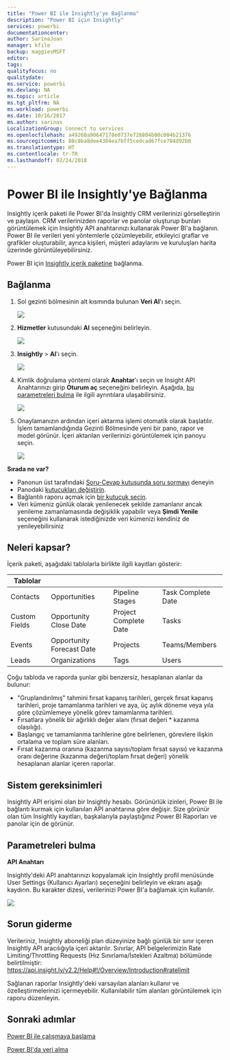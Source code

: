 ```yaml
---
title: "Power BI ile Insightly'ye Bağlanma"
description: "Power BI için Insightly"
services: powerbi
documentationcenter: 
author: SarinaJoan
manager: kfile
backup: maggiesMSFT
editor: 
tags: 
qualityfocus: no
qualitydate: 
ms.service: powerbi
ms.devlang: NA
ms.topic: article
ms.tgt_pltfrm: NA
ms.workload: powerbi
ms.date: 10/16/2017
ms.author: sarinas
LocalizationGroup: Connect to services
ms.openlocfilehash: a49260a90647178e0737e728804b00c004b21376
ms.sourcegitcommit: 88c8ba8dee4384ea7bff5cedcad67fce784d92b0
ms.translationtype: HT
ms.contentlocale: tr-TR
ms.lasthandoff: 02/24/2018
---
```

# <a name="connect-to-insightly-with-power-bi"></a>Power BI ile Insightly'ye Bağlanma
Insightly içerik paketi ile Power BI'da Insightly CRM verilerinizi görselleştirin ve paylaşın. CRM verilerinizden raporlar ve panolar oluşturup bunları görüntülemek için Insightly API anahtarınızı kullanarak Power BI'a bağlanın. Power BI ile verileri yeni yöntemlerle çözümleyebilir, etkileyici graflar ve grafikler oluşturabilir, ayrıca kişileri, müşteri adaylarını ve kuruluşları harita üzerinde görüntüleyebilirsiniz.

Power BI için [Insightly içerik paketine](https://app.powerbi.com/getdata/services/insightly) bağlanma.

## <a name="how-to-connect"></a>Bağlanma
1. Sol gezinti bölmesinin alt kısmında bulunan **Veri Al**'ı seçin.
   
   ![](media/service-connect-to-insightly/getdata.png)
2. **Hizmetler** kutusundaki **Al** seçeneğini belirleyin.
   
   ![](media/service-connect-to-insightly/services.png)
3. **Insightly** \>  **Al**'ı seçin.
   
   ![](media/service-connect-to-insightly/insightly.png)
4. Kimlik doğrulama yöntemi olarak **Anahtar**'ı seçin ve Insight API Anahtarınızı girip **Oturum aç** seçeneğini belirleyin. Aşağıda, [bu parametreleri bulma](#FindingParams) ile ilgili ayrıntılara ulaşabilirsiniz.
   
   ![](media/service-connect-to-insightly/creds.png)
5. Onaylamanızın ardından içeri aktarma işlemi otomatik olarak başlatılır. İşlem tamamlandığında Gezinti Bölmesinde yeni bir pano, rapor ve model görünür. İçeri aktarılan verilerinizi görüntülemek için panoyu seçin.
   
     ![](media/service-connect-to-insightly/dashboard.png)

**Sırada ne var?**

* Panonun üst tarafındaki [Soru-Cevap kutusunda soru sormayı](power-bi-q-and-a.md) deneyin
* Panodaki [kutucukları değiştirin](service-dashboard-edit-tile.md).
* Bağlantılı raporu açmak için [bir kutucuk seçin](service-dashboard-tiles.md).
* Veri kümeniz günlük olarak yenilenecek şekilde zamanlanır ancak yenileme zamanlamasında değişiklik yapabilir veya **Şimdi Yenile** seçeneğini kullanarak istediğinizde veri kümenizi kendiniz de yenileyebilirsiniz

## <a name="whats-included"></a>Neleri kapsar?
İçerik paketi, aşağıdaki tablolarla birlikte ilgili kayıtları gösterir:

| Tablolar |  |  |  |
| --- | --- | --- | --- |
| Contacts |Opportunities |Pipeline Stages |Task Complete Date |
| Custom Fields |Opportunity Close Date |Project Complete Date |Tasks |
| Events |Opportunity Forecast Date |Projects |Teams/Members |
| Leads |Organizations |Tags |Users |

Çoğu tabloda ve raporda şunlar gibi benzersiz, hesaplanan alanlar da bulunur:  

* "Gruplandırılmış" tahmini fırsat kapanış tarihleri, gerçek fırsat kapanış tarihleri, proje tamamlanma tarihleri ve aya, üç aylık döneme veya yıla göre çözümlemeye yönelik görev tamamlanma tarihleri.  
* Fırsatlara yönelik bir ağırlıklı değer alanı (fırsat değeri * kazanma olasılığı).  
* Başlangıç ve tamamlanma tarihlerine göre belirlenen, görevlere ilişkin ortalama ve toplam süre alanları.  
* Fırsat kazanma oranına (kazanma sayısı/toplam fırsat sayısı) ve kazanma oranı değerine (kazanma değeri/toplam fırsat değeri) yönelik hesaplanan alanlar içeren raporlar.  

## <a name="system-requirements"></a>Sistem gereksinimleri
Insightly API erişimi olan bir Insightly hesabı. Görünürlük izinleri, Power BI ile bağlantı kurmak için kullanılan API anahtarına göre değişir. Size görünür olan tüm Insightly kayıtları, başkalarıyla paylaştığınız Power BI Raporları ve panolar için de görünür.

<a name="FindingParams"></a>

## <a name="finding-parameters"></a>Parametreleri bulma
**API Anahtarı**

Insightly'deki API anahtarınızı kopyalamak için Insightly profil menüsünde User Settings (Kullanıcı Ayarları) seçeneğini belirleyin ve ekranı aşağı kaydırın. Bu karakter dizesi, verilerinizi Power BI'a bağlamak için kullanılır.

![](media/service-connect-to-insightly/findapi.png)

## <a name="troubleshooting"></a>Sorun giderme
Verileriniz, Insightly aboneliği plan düzeyinize bağlı günlük bir sınır içeren Insightly API aracılığıyla içeri aktarılır. Sınırlar, API belgelerimizin Rate Limiting/Throttling Requests (Hız Sınırlama/İstekleri Azaltma) bölümünde belirtilmiştir: https://api.insight.ly/v2.2/Help#!/Overview/Introduction#ratelimit

Sağlanan raporlar Insightly'deki varsayılan alanları kullanır ve özelleştirmelerinizi içermeyebilir. Kullanılabilir tüm alanları görüntülemek için raporu düzenleyin.

## <a name="next-steps"></a>Sonraki adımlar
[Power BI ile çalışmaya başlama](service-get-started.md)

[Power BI'da veri alma](service-get-data.md)

